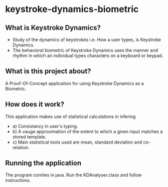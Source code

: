 # keystroke-dynamics-biometric

##  **What is Keystroke Dynamics?**
- Study of the dynamics of keystrokes i.e. How a user types, is Keystroke Dynamics.
- The behavioral biometric of Keystroke Dynamics uses the manner and rhythm in which an individual types characters on a keyboard or keypad.

## **What is this project about?**
A Proof-Of-Concept application for using Keystroke Dynamics as a Biometric.

## **How does it work?**
This application makes use of statistical calculations in infering 
- a) Consistancy in user's typing.
- b) A vauge approximation of the extent to which a given input matches a stored template.
- c) Main statistical tools used are mean, standard deviation and co-relation.

## **Running the application**
The program comiles in java. Run the KDAnalyser.class and follow instructions.

